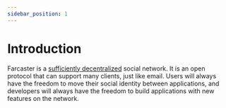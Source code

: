 ```yaml
---
sidebar_position: 1
---
```


# Introduction

Farcaster is a [sufficiently decentralized](https://www.varunsrinivasan.com/2022/01/11/sufficient-decentralization-for-social-networks) social network. It is an open protocol that can support many clients, just like email. Users will always have the freedom to move their social identity between applications, and developers will always have the freedom to build applications with new features on the network.
